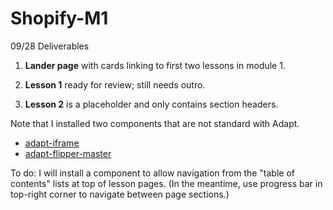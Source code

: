 # Shopify-M1

09/28 Deliverables


1. **Lander page** with cards linking to first two lessons in module 1.

2. **Lesson 1** ready for review; still needs outro.

3. **Lesson 2** is a placeholder and only contains section headers.

Note that I installed two components that are not standard with Adapt.
* [adapt-iframe](https://github.com/cgkineo/adapt-iframe)
* [adapt-flipper-master](https://github.com/danielstorey/adapt-flipper)

To do: I will install a component to allow navigation from the "table of contents" lists at top of lesson pages. 
(In the meantime, use progress bar in top-right corner to navigate between page sections.)
